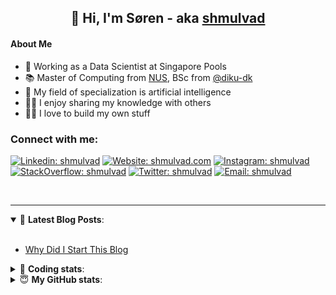 <h2 align="center">
	👋 Hi, I'm Søren - aka <a href="https://shmulvad.com">shmulvad</a>
</h2>

#### About Me
- 🤖 Working as a Data Scientist at Singapore Pools
- 📚 Master of Computing from [NUS], BSc from [@diku-dk]
- 🧠 My field of specialization is artificial intelligence
- 👨‍🏫 I enjoy sharing my knowledge with others
- 👨‍💻 I love to build my own stuff

### Connect with me:

[![Linkedin: shmulvad](https://img.shields.io/badge/shmulvad-blue?style=flat&logo=Linkedin&logoColor=white)][linkedin]
[![Website: shmulvad.com](https://img.shields.io/badge/shmulvad.com-47CCCC?&style=flat&logo=Google-Chrome&logoColor=white)][website]
[![Instagram: shmulvad](https://img.shields.io/badge/-@shmulvad-purple?style=flat&logo=Instagram&logoColor=white)][instagram]
[![StackOverflow: shmulvad](https://img.shields.io/badge/shmulvad-FE7A16?style=flat&logo=stack-overflow&logoColor=white)][stackOverflow]
[![Twitter: shmulvad](https://img.shields.io/badge/@shmulvad-1ca0f1?style=flat&logo=twitter&logoColor=white)][twitter]
[![Email: shmulvad](https://img.shields.io/badge/shmulvad-D14836?style=flat&logo=gmail&logoColor=white)][mail]

<br />

---

<details open>
 <summary>📕 <b>Latest Blog Posts</b>: </summary>

<br>

<!-- BLOG-POST-LIST:START -->
- [Why Did I Start This Blog](https://shmulvad.com/blog/why-did-start-this-blog)
<!-- BLOG-POST-LIST:END -->

</details>

<!-- --- -->

<details>
 <summary>🤖 <b>Coding stats</b>: </summary>

<br>

NOTE: Doesn't track coding at work or work done in environments such as Jupyter Notebooks.

<!--START_SECTION:waka-->
![Code Time](http://img.shields.io/badge/Code%20Time-2%2C035%20hrs%205%20mins-blue)

**I'm a Night 🦉** 

```text
🌞 Morning                525 commits         ██░░░░░░░░░░░░░░░░░░░░░░░   08.84 % 
🌆 Daytime                1544 commits        ██████░░░░░░░░░░░░░░░░░░░   25.99 % 
🌃 Evening                2515 commits        ███████████░░░░░░░░░░░░░░   42.34 % 
🌙 Night                  1356 commits        ██████░░░░░░░░░░░░░░░░░░░   22.83 % 
```


📊 **This Week I Spent My Time On** 

```text
💬 Programming Languages: 
Python                   3 hrs 20 mins       █████████████░░░░░░░░░░░░   53.41 % 
Markdown                 1 hr 11 mins        █████░░░░░░░░░░░░░░░░░░░░   19.02 % 
HTML                     34 mins             ██░░░░░░░░░░░░░░░░░░░░░░░   09.22 % 
Other                    34 mins             ██░░░░░░░░░░░░░░░░░░░░░░░   09.06 % 
Text                     14 mins             █░░░░░░░░░░░░░░░░░░░░░░░░   03.98 % 

🔥 Editors: 
VS Code                  5 hrs 16 mins       █████████████████████░░░░   84.17 % 
Zsh                      34 mins             ██░░░░░░░░░░░░░░░░░░░░░░░   09.06 % 
Sublime Text             25 mins             ██░░░░░░░░░░░░░░░░░░░░░░░   06.77 % 

🐱‍💻 Projects: 
overvaagning-admin       2 hrs 37 mins       ██████████░░░░░░░░░░░░░░░   41.82 % 
econ_model_src           1 hr 55 mins        ████████░░░░░░░░░░░░░░░░░   30.62 % 
Unknown Project          1 hr 27 mins        ██████░░░░░░░░░░░░░░░░░░░   23.31 % 
econ_model_src2          11 mins             █░░░░░░░░░░░░░░░░░░░░░░░░   03.18 % 
Terminal                 2 mins              ░░░░░░░░░░░░░░░░░░░░░░░░░   00.74 % 
```


 Last Updated on 26/07/2023 18:41:03 UTC
<!--END_SECTION:waka-->

</details>

<!-- --- -->

<details>
 <summary>😇 <b>My GitHub stats</b>: </summary>

<br>

<img align="left" alt="shmulvad's Github Stats" src="https://github-readme-stats.vercel.app/api?username=shmulvad&show_icons=true&hide_border=true" />

</details>



[website]: https://shmulvad.com
[twitter]: https://twitter.com/shmulvad
[linkedin]: https://linkedin.com/in/shmulvad
[instagram]: https://instagram.com/shmulvad
[stackOverflow]: https://stackoverflow.com/users/9248793/shmulvad
[mail]: mailto:shmulvad@gmail.com
[@diku-dk]: https://github.com/diku-dk
[github]: https://github.com/shmulvad
[NUS]: https://www.nus.edu.sg